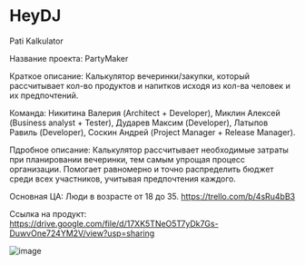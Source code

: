 # HeyDJ
Pati Kalkulator 

Название проекта: PartyMaker

Краткое описание: Калькулятор вечеринки/закупки, который рассчитывает кол-во продуктов и напитков исходя из кол-ва человек и их предпочтений.

Команда: Никитина Валерия (Architect + Developer), Миклин Алексей (Business analyst + Tester), Дударев Максим (Developer), Латыпов Равиль (Developer), Соскин Андрей (Project Manager + Release Manager).

Пдробное описание: Калькулятор рассчитывает необходимые затраты при планировании вечеринки, тем самым упрощая процесс организации. Помогает равномерно и точно распределить бюджет среди всех участников, учитывая предпочтения каждого. 

Основная ЦА: Люди в возрасте от 18 до 35.
https://trello.com/b/4sRu4bB3

Ссылка на продукт: https://drive.google.com/file/d/17XK5TNeO5T7yDk7Gs-DuwvOne724YM2V/view?usp=sharing

![image](https://user-images.githubusercontent.com/81217256/120783260-47eb8f00-c544-11eb-96f1-e72696003063.png)
